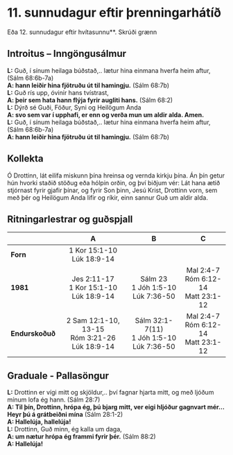 # 11. sunnudagur eftir þrenningarhátíð 

Eða 12. sunnudagur eftir hvítasunnu**.
Skrúði grænn

## Introitus – Inngöngusálmur

**L:** Guð, í sínum heilaga búðstað,.. lætur hina einmana hverfa heim aftur, (Sálm 68:6b-7a)  
**A: hann leiðir hina fjötruðu út til hamingju.** (Sálm 68:7b)  
**L:** Guð rís upp, óvinir hans tvístrast,  
**A: þeir sem hata hann flýja fyrir augliti hans.** (Sálm 68:2)  
**L:** Dýrð sé Guði, Föður, Syni og Heilögum Anda  
**A: svo sem var í upphafi, er enn og verða mun um aldir alda. Amen.**  
**L:** Guð, í sínum heilaga búðstað,.. lætur hina einmana hverfa heim aftur, (Sálm 68:6b-7a)  
**A: hann leiðir hina fjötruðu út til hamingju.** (Sálm 68:7b)  

## Kollekta

Ó Drottinn, lát eilífa miskunn þína hreinsa og vernda kirkju þína. Án þín getur hún hvorki staðið stöðug eða hólpin orðin, og því biðjum vér: Lát hana ætið stjórnast fyrir gjafir þínar, og fyrir Son þinn, Jesú Krist, Drottinn vorn, sem með þér og Heilögum Anda lifir og ríkir, einn sannur Guð um aldir alda.

## Ritningarlestrar og guðspjall

| |**A**|**B**|**C**|
|:---|:---:|:---:|:---:|
|**Forn**|1 Kor 15:1-10<br>Lúk 18:9-14| <br><br> | <br><br> |
|**1981**|Jes 2:11-17<br>1 Kor 15:1-10<br>Lúk 18:9-14 | Sálm 23<br>1 Jóh 1:5-10<br>Lúk 7:36-50|Mal 2:4-7<br>Róm 6:12-14<br>Matt 23:1-12 |
|**Endurskoðuð**|2 Sam 12:1-10, 13-15<br>Róm 3:21-26<br>Lúk 18:9-14 |Sálm 32:1-7(11)<br>1 Jóh 1:5-10<br>Lúk 7:36-50 | Mal 2:4-7<br>Róm 6:12-14<br>Matt 23:1-12|

## Graduale - Pallasöngur

**L:** Drottinn er vígi mitt og skjöldur,.. því fagnar hjarta mitt, og með ljóðum mínum lofa ég hann. (Sálm 28:7)  
**A: Til þín, Drottinn, hrópa ég, þú bjarg mitt, ver eigi hljóður gagnvart mér… Heyr þú á grátbeiðni mína** (Sálm 28:1-2)  
**A: Hallelúja, hallelúja!**    
**L:** Drottinn, Guð minn, ég kalla um daga,  
**A: um nætur hrópa ég frammi fyrir þér.** (Sálm 88:2)  
**A: Hallelúja!**  